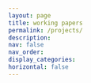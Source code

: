 ```yaml
---
layout: page
title: working papers
permalink: /projects/
description: 
nav: false
nav_order: 
display_categories: 
horizontal: false
---
```



